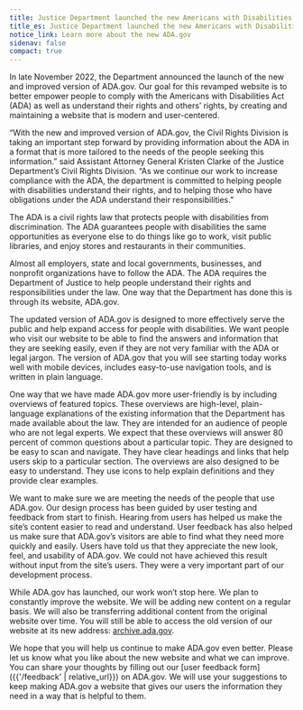 ```yaml
---
title: Justice Department launched the new Americans with Disabilities Act website
title_es: Justice Department launched the new Americans with Disabilities Act website
notice_link: Learn more about the new ADA.gov
sidenav: false
compact: true
---
```


In late November 2022, the Department announced the launch of the new and improved version of ADA.gov. Our goal for this revamped website is to better empower people to comply with the Americans with Disabilities Act (ADA) as well as understand their rights and others’ rights, by creating and maintaining a website that is modern and user-centered.

“With the new and improved version of ADA.gov, the Civil Rights Division is taking an important step forward by providing information about the ADA in a format that is more tailored to the needs of the people seeking this information.” said Assistant Attorney General Kristen Clarke of the Justice Department’s Civil Rights Division. “As we continue our work to increase compliance with the ADA, the department is committed to helping people with disabilities understand their rights, and to helping those who have obligations under the ADA understand their responsibilities.”

The ADA is a civil rights law that protects people with disabilities from discrimination. The ADA guarantees people with disabilities the same opportunities as everyone else to do things like go to work, visit public libraries, and enjoy stores and restaurants in their communities.

Almost all employers, state and local governments, businesses, and nonprofit organizations have to follow the ADA. The ADA requires the Department of Justice to help people understand their rights and responsibilities under the law. One way that the Department has done this is through its website, ADA.gov.

The updated version of ADA.gov is designed to more effectively serve the public and help expand access for people with disabilities. We want people who visit our website to be able to find the answers and information that they are seeking easily, even if they are not very familiar with the ADA or legal jargon. The version of ADA.gov that you will see starting today works well with mobile devices, includes easy-to-use navigation tools, and is written in plain language.

One way that we have made ADA.gov more user-friendly is by including overviews of featured topics. These overviews are high-level, plain-language explanations of the existing information that the Department has made available about the law. They are intended for an audience of people who are not legal experts. We expect that these overviews will answer 80 percent of common questions about a particular topic. They are designed to be easy to scan and navigate. They have clear headings and links that help users skip to a particular section. The overviews are also designed to be easy to understand. They use icons to help explain definitions and they provide clear examples.

We want to make sure we are meeting the needs of the people that use ADA.gov. Our design process has been guided by user testing and feedback from start to finish. Hearing from users has helped us make the site’s content easier to read and understand. User feedback has also helped us make sure that ADA.gov’s visitors are able to find what they need more quickly and easily. Users have told us that they appreciate the new look, feel, and usability of ADA.gov. We could not have achieved this result without input from the site’s users. They were a very important part of our development process.

While ADA.gov has launched, our work won’t stop here. We plan to constantly improve the website. We will be adding new content on a regular basis. We will also be transferring additional content from the original website over time. You will still be able to access the old version of our website at its new address: [archive.ada.gov](https://archive.ada.gov/).

We hope that you will help us continue to make ADA.gov even better. Please let us know what you like about the new website and what we can improve. You can share your thoughts by filling out our [user feedback form]({{'/feedback' | relative_url}}) on ADA.gov. We will use your suggestions to keep making ADA.gov a website that gives our users the information they need in a way that is helpful to them.
